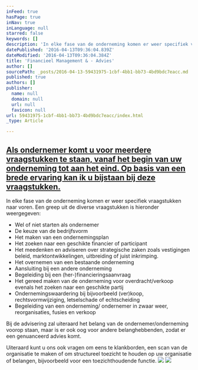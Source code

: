```yaml
---
inFeed: true
hasPage: true
inNav: true
inLanguage: null
starred: false
keywords: []
description: 'In elke fase van de onderneming komen er weer specifiek vraagstukken naar voren. Een greep uit de diverse vraagstukken is hieronder weergegeven:'
datePublished: '2016-04-13T09:36:04.839Z'
dateModified: '2016-04-13T09:36:04.384Z'
title: 'Financieel Management & - Advies'
author: []
sourcePath: _posts/2016-04-13-59431975-1cbf-4bb1-bb73-4bd9bdc7eacc.md
published: true
authors: []
publisher:
  name: null
  domain: null
  url: null
  favicon: null
url: 59431975-1cbf-4bb1-bb73-4bd9bdc7eacc/index.html
_type: Article

---
```

## [Als ondernemer komt u voor meerdere vraagstukken te staan, vanaf het begin van uw onderneming tot aan het eind. Op basis van een brede ervaring kan ik u bijstaan bij deze vraagstukken.][0]

In elke fase van de onderneming komen er weer specifiek vraagstukken naar voren. Een greep uit de diverse vraagstukken is hieronder weergegeven:

* Wel of niet starten als ondernemer
* De keuze van de bedrijfsvorm
* Het maken van een ondernemingsplan
* Het zoeken naar een geschikte financier of participant
* Het meedenken en adviseren over strategische zaken zoals vestigingen beleid, marktontwikkelingen, uitbreiding of juist inkrimping.
* Het overnemen van een bestaande onderneming
* Aansluiting bij een andere onderneming
* Begeleiding bij een (her-)financieringsaanvraag
* Het gereed maken van de onderneming voor overdracht/verkoop evenals het zoeken naar een geschikte partij
* Ondernemingswaardering bij bijvoorbeeld (ver)koop, rechtsvormwijziging, letselschade of echtscheiding
* Begeleiding van een onderneming/ ondernemer in zwaar weer, reorganisaties, fusies en verkoop

Bij de advisering zal uiteraard het belang van de ondernemer/onderneming voorop staan, maar is er ook oog voor andere belanghebbenden, zodat er een genuanceerd advies komt.

Uiteraard kunt u ons ook vragen om eens te klankborden, een scan van de organisatie te maken of om structureel toezicht te houden op uw organisatie of belangen, bijvoorbeeld voor een toezichthoudende functie.
![](https://the-grid-user-content.s3-us-west-2.amazonaws.com/d165ab22-17d9-4252-b0cf-5964cadb5d1a.jpg)
![](https://the-grid-user-content.s3-us-west-2.amazonaws.com/753b1b79-c2cf-432d-ad98-bc70f14dc87f.jpg)

[0]: http://gh-advies.nl/ondernemersadvies.html